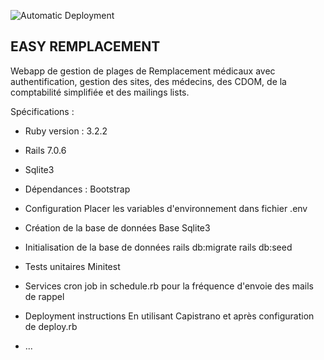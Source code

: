![Automatic Deployment](https://github.com/owavreille/EasyRemplacement/actions/workflows/rubyonrails.yml/badge.svg)

## EASY REMPLACEMENT ##

Webapp de gestion de plages de Remplacement médicaux avec authentification, gestion des sites, des médecins, des CDOM, de la comptabilité simplifiée et des mailings lists.

Spécifications :
* Ruby version : 3.2.2
* Rails 7.0.6
* Sqlite3

* Dépendances :
Bootstrap

* Configuration
Placer les variables d'environnement dans fichier .env

* Création de la base de données
Base Sqlite3

* Initialisation de la base de données
rails db:migrate
rails db:seed

* Tests unitaires
Minitest

* Services
cron job in schedule.rb pour la fréquence d'envoie des mails de rappel

* Deployment instructions
En utilisant Capistrano et après configuration de deploy.rb

* ...

